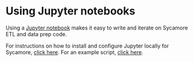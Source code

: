 # Using Jupyter notebooks

Using a [Jupyter notebook](https://jupyter.org/) makes it easy to write and iterate on Sycamore ETL and data prep code.

For instructions on how to install and configure Jupyter locally for Sycamore, [click here](../tutorials/sycamore-jupyter-dev-example.md#install-jupyter-locally). For an example script, [click here](https://github.com/aryn-ai/sycamore/blob/main/notebooks/jupyter_dev_example.ipynb).